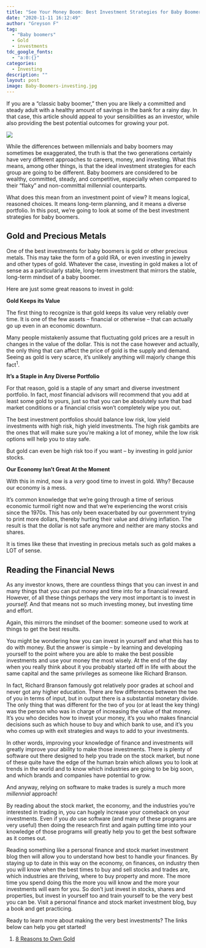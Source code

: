 ```yaml
---
title: "See Your Money Boom: Best Investment Strategies for Baby Boomers"
date: "2020-11-11 16:12:49"
author: "Greyson F"
tag:
  - "Baby boomers"
  - Gold
  - investments
tdc_google_fonts:
  - "a:0:{}"
categories:
  - Investing
description: ""
layout: post
image: Baby-Boomers-investing.jpg
---
```


If you are a “classic baby boomer,” then you are likely a committed and steady adult with a healthy amount of savings in the bank for a rainy day. In that case, this article should appeal to your sensibilities as an investor, while also providing the best potential outcomes for growing your pot.

![](../uploads/2020/06/Baby-Boomers-investing.jpg)

While the differences between millennials and baby boomers may sometimes be exaggerated, the truth is that the two generations certainly have very different approaches to careers, money, and investing. What this means, among other things, is that the ideal investment strategies for each group are going to be different. Baby boomers are considered to be wealthy, committed, steady, and competitive, especially when compared to their “flaky” and non-committal millennial counterparts.

What does this mean from an investment point of view? It means logical, reasoned choices. It means long-term planning, and it means a diverse portfolio. In this post, we’re going to look at some of the best investment strategies for baby boomers.

## Gold and Precious Metals

One of the best investments for baby boomers is gold or other precious metals. This may take the form of a gold IRA, or even investing in jewelry and other types of gold. Whatever the case, investing in gold makes a lot of sense as a particularly stable, long-term investment that mirrors the stable, long-term mindset of a baby boomer.

Here are just some great reasons to invest in gold:

**Gold Keeps its Value**

The first thing to recognize is that gold keeps its value very reliably over time. It is one of the few assets – financial or otherwise – that can actually go up even in an economic downturn.

Many people mistakenly assume that fluctuating gold prices are a result in changes in the value of the dollar. This is not the case however and actually, the only thing that can affect the price of gold is the supply and demand. Seeing as gold is very scarce, it’s unlikely anything will majorly change this fact<sup>1</sup>.

**It’s a Staple in Any Diverse Portfolio**

For that reason, gold is a staple of any smart and diverse investment portfolio. In fact, _most_ financial advisors will recommend that you add at least some gold to yours, just so that you can be absolutely sure that bad market conditions or a financial crisis won’t completely wipe you out.

The best investment portfolios should balance low risk, low yield investments with high risk, high yield investments. The high risk gambits are the ones that will make sure you’re making a lot of money, while the low risk options will help you to stay safe.

But gold can even be high risk too if you want – by investing in gold junior stocks.

**Our Economy Isn’t Great At the Moment**

With this in mind, now is a _very_ good time to invest in gold. Why? Because our economy is a mess.

It’s common knowledge that we’re going through a time of serious economic turmoil right now and that we’re experiencing the worst crisis since the 1970s. This has only been exacerbated by our government trying to print more dollars, thereby hurting their value and driving inflation. The result is that the dollar is not safe anymore and neither are many stocks and shares.

It is times like these that investing in precious metals such as gold makes a LOT of sense.

## Reading the Financial News

As any investor knows, there are countless things that you can invest in and many things that you can put money and time into for a financial reward. However, of all these things perhaps the very most important is to invest in _yourself._ And that means not so much investing money, but investing time and effort.

Again, this mirrors the mindset of the boomer: someone used to work at things to get the best results.

You might be wondering how you can invest in yourself and what this has to do with money. But the answer is simple – by learning and developing yourself to the point where you are able to make the best possible investments and use your money the most wisely. At the end of the day when you really think about it you probably started off in life with about the same capital and the same privileges as someone like Richard Branson.

In fact, Richard Branson famously got relatively poor grades at school and never got any higher education. There are few differences between the two of you in terms of input, but in output there is a substantial monetary divide. The only thing that was different for the two of you (or at least the key thing) was the person who was in charge of increasing the value of that money. It’s you who decides how to invest your money, it’s you who makes financial decisions such as which house to buy and which bank to use, and it’s you who comes up with exit strategies and ways to add to your investments.

In other words, improving your knowledge of finance and investments will greatly improve your ability to make those investments. There is plenty of software out there designed to help you trade on the stock market, but none of these quite have the edge of the human brain which allows you to look at trends in the world and to know which industries are going to be big soon, and which brands and companies have potential to grow.

And anyway, relying on software to make trades is surely a much more _millennial_ approach!

By reading about the stock market, the economy, and the industries you’re interested in trading in, you can hugely increase your comeback on your investments. Even if you _do_ use software (and many of these programs are very useful) then doing the research first and again putting time into your knowledge of those programs will greatly help you to get the best software as it comes out.

Reading something like a personal finance and stock market investment blog then will allow you to understand how best to handle your finances. By staying up to date in this way on the economy, on finances, on industry then you will know when the best times to buy and sell stocks and trades are, which industries are thriving, where to buy property and more. The more time you spend doing this the more you will know and the more your investments will earn for you. So don’t just invest in stocks, shares and properties, but invest in yourself too and train yourself to be the very best you can be. Visit a personal finance and stock market investment blog, buy a book and get practicing.

Ready to learn more about making the very best investments? The links below can help you get started!

1. [8 Reasons to Own Gold](https://www.investopedia.com/articles/basics/08/reasons-to-own-gold.asp)
